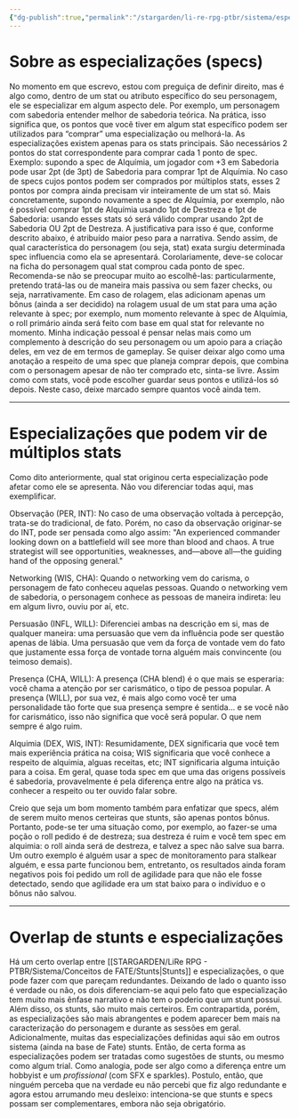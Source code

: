 ```yaml
---
{"dg-publish":true,"permalink":"/stargarden/li-re-rpg-ptbr/sistema/especializacoes/","created":"2025-01-11T01:21:14.540-03:00","updated":"2025-01-12T02:32:03.746-03:00"}
---
```



# Sobre as especializações (specs)

No momento em que escrevo, estou com preguiça de definir direito, mas é algo como, dentro de um stat ou atributo específico do seu personagem, ele se especializar em algum aspecto dele. Por exemplo, um personagem com sabedoria entender melhor de sabedoria teórica. Na prática, isso significa que, os pontos que você tiver em algum stat específico podem ser utilizados para “comprar” uma especialização ou melhorá-la. As especializações existem apenas para os stats principais. São necessários 2 pontos do stat correspondente para comprar cada 1 ponto de spec. Exemplo: supondo a spec de Alquímia, um jogador com +3 em Sabedoria pode usar 2pt (de 3pt) de Sabedoria para comprar 1pt de Alquímia. No caso de specs cujos pontos podem ser comprados por múltiplos stats, esses 2 pontos por compra ainda precisam vir inteiramente de um stat só. Mais concretamente, supondo novamente a spec de Alquímia, por exemplo, não é possível comprar 1pt de Alquímia usando 1pt de Destreza e 1pt de Sabedoria: usando esses stats só será válido comprar usando 2pt de Sabedoria OU 2pt de Destreza. A justificativa para isso é que, conforme descrito abaixo, é atribuído maior peso para a narrativa. Sendo assim, de qual característica do personagem (ou seja, stat) exata surgiu determinada spec influencia como ela se apresentará. Corolariamente, deve-se colocar na ficha do personagem qual stat comprou cada ponto de spec. Recomenda-se não se preocupar muito ao escolhê-las: particularmente, pretendo tratá-las ou de maneira mais passiva ou sem fazer checks, ou seja, narrativamente. Em caso de rolagem, elas adicionam apenas um bônus (ainda a ser decidido) na rolagem usual de um stat para uma ação relevante à spec; por exemplo, num momento relevante à spec de Alquímia, o roll primário ainda será feito com base em qual stat for relevante no momento. Minha indicação pessoal é pensar nelas mais como um complemento à descrição do seu personagem ou um apoio para a criação deles, em vez de em termos de gameplay. Se quiser deixar algo como uma anotação a respeito de uma spec que planeja comprar depois, que combina com o personagem apesar de não ter comprado etc, sinta-se livre. Assim como com stats, você pode escolher guardar seus pontos e utilizá-los só depois. Neste caso, deixe marcado sempre quantos você ainda tem.

---

# Especializações que podem vir de múltiplos stats

Como dito anteriormente, qual stat originou certa especialização pode afetar como ele se apresenta. Não vou diferenciar todas aqui, mas exemplificar.

Observação (PER, INT): No caso de uma observação voltada à percepção, trata-se do tradicional, de fato. Porém, no caso da observação originar-se do INT, pode ser pensada como algo assim: "An experienced commander looking down on a battlefield will see more than blood and chaos. A true strategist will see opportunities, weaknesses, and—above all—the guiding hand of the opposing general."

Networking (WIS, CHA): Quando o networking vem do carisma, o personagem de fato conheceu aquelas pessoas. Quando o networking vem de sabedoria, o personagem conhece as pessoas de maneira indireta: leu em algum livro, ouviu por aí, etc.

Persuasão (INFL, WILL): Diferenciei ambas na descrição em si, mas de qualquer maneira: uma persuasão que vem da influência pode ser questão apenas de lábia. Uma persuasão que vem da força de vontade vem do fato que justamente essa força de vontade torna alguém mais convincente (ou teimoso demais).

Presença (CHA, WILL): A presença (CHA blend) é o que mais se esperaria: você chama a atenção por ser carismático, o tipo de pessoa popular. A presença (WILL), por sua vez, é mais algo como você ter uma personalidade tão forte que sua presença sempre é sentida... e se você não for carismático, isso não significa que você será popular. O que nem sempre é algo ruim.

Alquimia (DEX, WIS, INT): Resumidamente, DEX significaria que você tem mais experiência prática na coisa; WIS significaria que você conhece a respeito de alquimia, alguas receitas, etc; INT significaria alguma intuição para a coisa. Em geral, quase toda spec em que uma das origens possíveis é sabedoria, provavelmente é pela diferença entre algo na prática vs. conhecer a respeito ou ter ouvido falar sobre.

Creio que seja um bom momento também para enfatizar que specs, além de serem muito menos certeiras que stunts, são apenas pontos bônus. Portanto, pode-se ter uma situação como, por exemplo, ao fazer-se uma poção o roll pedido é de destreza; sua destreza é ruim e você tem spec em alquimia: o roll ainda será de destreza, e talvez a spec não salve sua barra. Um outro exemplo é alguém usar a spec de monitoramento para stalkear alguém, e essa parte funcionou bem, entretanto, os resultados ainda foram negativos pois foi pedido um roll de agilidade para que não ele fosse detectado, sendo que agilidade era um stat baixo para o indivíduo e o bônus não salvou.

---

# Overlap de stunts e especializações

Há um certo overlap entre [[STARGARDEN/LiRe RPG - PTBR/Sistema/Conceitos de FATE/Stunts\|Stunts]] e especializações, o que pode fazer com que pareçam redundantes. Deixando de lado o quanto isso é verdade ou não, os dois diferenciam-se aqui pelo fato que especialização tem muito mais ênfase narrativo e não tem o poderio que um stunt possui. Além disso, os stunts, são muito mais certeiros. Em contrapartida, porém, as especializações são mais abrangentes e podem aparecer bem mais na caracterização do personagem e durante as sessões em geral. Adicionalmente, muitas das especializações definidas aqui são em outros sistema (ainda na base de Fate) stunts. Então, de certa forma as especializações podem ser tratadas como sugestões de stunts, ou mesmo como algum trial. Como analogia, pode ser algo como a diferença entre um hobbyist e um _profissional_ (com SFX e sparkles). Postulo, então, que ninguém perceba que na verdade eu não percebi que fiz algo redundante e agora estou arrumando meu desleixo: intenciona-se que stunts e specs possam ser complementares, embora não seja obrigatório.